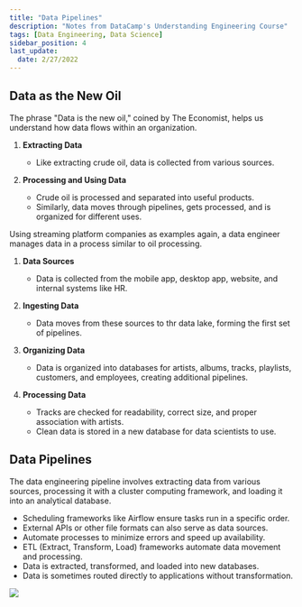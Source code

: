 ```yaml
---
title: "Data Pipelines"
description: "Notes from DataCamp's Understanding Engineering Course"
tags: [Data Engineering, Data Science]
sidebar_position: 4
last_update:
  date: 2/27/2022
---
```





## Data as the New Oil

The phrase "Data is the new oil," coined by The Economist, helps us understand how data flows within an organization.

1. **Extracting Data**
   - Like extracting crude oil, data is collected from various sources.

2. **Processing and Using Data**
   - Crude oil is processed and separated into useful products.
   - Similarly, data moves through pipelines, gets processed, and is organized for different uses.

Using streaming platform companies as examples again, a data engineer manages data in a process similar to oil processing.

1. **Data Sources**
   - Data is collected from the mobile app, desktop app, website, and internal systems like HR.

2. **Ingesting Data**
   - Data moves from these sources to thr data lake, forming the first set of pipelines.

3. **Organizing Data**
   - Data is organized into databases for artists, albums, tracks, playlists, customers, and employees, creating additional pipelines.

4. **Processing Data**
   - Tracks are checked for readability, correct size, and proper association with artists.
   - Clean data is stored in a new database for data scientists to use.


## Data Pipelines

The data engineering pipeline involves extracting data from various sources, processing it with a cluster computing framework, and loading it into an analytical database.

- Scheduling frameworks like Airflow ensure tasks run in a specific order.
- External APIs or other file formats can also serve as data sources.
- Automate processes to minimize errors and speed up availability.
- ETL (Extract, Transform, Load) frameworks automate data movement and processing.
- Data is extracted, transformed, and loaded into new databases.
- Data is sometimes routed directly to applications without transformation.


<div class="img-center">

![](/img/docs/data-pipeliness.png)

</div>